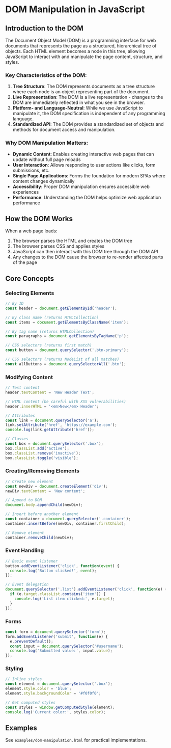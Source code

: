# DOM Manipulation in JavaScript

## Introduction to the DOM

The Document Object Model (DOM) is a programming interface for web documents that represents the page as a structured, hierarchical tree of objects. Each HTML element becomes a node in this tree, allowing JavaScript to interact with and manipulate the page content, structure, and styles.

### Key Characteristics of the DOM:

1. **Tree Structure**: The DOM represents documents as a tree structure where each node is an object representing part of the document.
2. **Live Representation**: The DOM is a live representation - changes to the DOM are immediately reflected in what you see in the browser.
3. **Platform- and Language-Neutral**: While we use JavaScript to manipulate it, the DOM specification is independent of any programming language.
4. **Standardized API**: The DOM provides a standardized set of objects and methods for document access and manipulation.

### Why DOM Manipulation Matters:

- **Dynamic Content**: Enables creating interactive web pages that can update without full page reloads
- **User Interaction**: Allows responding to user actions like clicks, form submissions, etc.
- **Single Page Applications**: Forms the foundation for modern SPAs where content changes dynamically
- **Accessibility**: Proper DOM manipulation ensures accessible web experiences
- **Performance**: Understanding the DOM helps optimize web application performance

## How the DOM Works

When a web page loads:
1. The browser parses the HTML and creates the DOM tree
2. The browser parses CSS and applies styles
3. JavaScript can then interact with this DOM tree through the DOM API
4. Any changes to the DOM cause the browser to re-render affected parts of the page

## Core Concepts

### Selecting Elements
```javascript
// By ID
const header = document.getElementById('header');

// By class name (returns HTMLCollection)
const items = document.getElementsByClassName('item');

// By tag name (returns HTMLCollection)
const paragraphs = document.getElementsByTagName('p');

// CSS selectors (returns first match)
const button = document.querySelector('.btn-primary');

// CSS selectors (returns NodeList of all matches)
const allButtons = document.querySelectorAll('.btn');
```

### Modifying Content
```javascript
// Text content
header.textContent = 'New Header Text';

// HTML content (be careful with XSS vulnerabilities)
header.innerHTML = '<em>New</em> Header';

// Attributes
const link = document.querySelector('a');
link.setAttribute('href', 'https://example.com');
console.log(link.getAttribute('href'));

// Classes
const box = document.querySelector('.box');
box.classList.add('active');
box.classList.remove('inactive');
box.classList.toggle('visible');
```

### Creating/Removing Elements
```javascript
// Create new element
const newDiv = document.createElement('div');
newDiv.textContent = 'New content';

// Append to DOM
document.body.appendChild(newDiv);

// Insert before another element
const container = document.querySelector('.container');
container.insertBefore(newDiv, container.firstChild);

// Remove element
container.removeChild(newDiv);
```

### Event Handling
```javascript
// Basic event listener
button.addEventListener('click', function(event) {
  console.log('Button clicked!', event);
});

// Event delegation
document.querySelector('.list').addEventListener('click', function(e) {
  if (e.target.classList.contains('item')) {
    console.log('List item clicked:', e.target);
  }
});
```

### Forms
```javascript
const form = document.querySelector('form');
form.addEventListener('submit', function(e) {
  e.preventDefault();
  const input = document.querySelector('#username');
  console.log('Submitted value:', input.value);
});
```

### Styling
```javascript
// Inline styles
const element = document.querySelector('.box');
element.style.color = 'blue';
element.style.backgroundColor = '#f0f0f0';

// Get computed styles
const styles = window.getComputedStyle(element);
console.log('Current color:', styles.color);
```

## Examples

See `examples/dom-manipulation.html` for practical implementations.